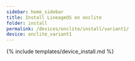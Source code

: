 ```yaml
---
sidebar: home_sidebar
title: Install LineageOS on onclite
folder: install
permalink: /devices/onclite/install/variant1/
device: onclite_variant1
---
```

{% include templates/device_install.md %}
